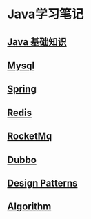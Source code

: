 # Java学习笔记


## [Java 基础知识](./Java.html)
## [Mysql](./Mysql.html)
## [Spring](./Java.html)
## [Redis](./Java.html)
## [RocketMq](./Java.html)
## [Dubbo](./Dubbo.html)
## [Design Patterns](./Java.html)
## [Algorithm](./Java.html)

